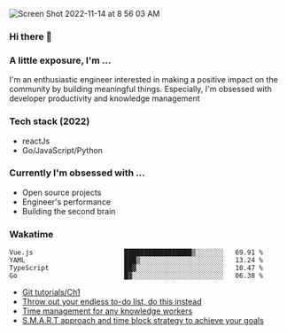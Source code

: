![Screen Shot 2022-11-14 at 8 56 03 AM](https://user-images.githubusercontent.com/92326584/201692679-17b02100-22a6-48b3-a1cf-b488cae8b108.png)

### Hi there 👋
### A little exposure, I'm ...
I'm an enthusiastic engineer interested in making a positive impact on the community by building meaningful things. 
Especially, I'm obsessed with developer productivity and knowledge management

### Tech stack (2022)
- reactJs
- Go/JavaScript/Python

### Currently I'm obsessed with ... 
- Open source projects
- Engineer's performance
- Building the second brain 

<!-- ### Github Stats -->
<!-- [![Anurag's GitHub stats](https://github-readme-stats.vercel.app/api?username=bitethecode&count_private=true&showing_icons=true)](https://github.com/anuraghazra/github-readme-stats) -->

### Wakatime
<!--START_SECTION:waka-->

```text
Vue.js                       █████████████████▒░░░░░░░   69.91 %
YAML                         ███▒░░░░░░░░░░░░░░░░░░░░░   13.24 %
TypeScript                   ██▓░░░░░░░░░░░░░░░░░░░░░░   10.47 %
Go                           █▓░░░░░░░░░░░░░░░░░░░░░░░   06.38 %
```

<!--END_SECTION:waka-->

<!-- # Blog posts -->
<!-- BLOG-POST-LIST:START -->
- [Git tutorials/Ch1](https://www.bitethecode.io/home/git-tutorialsch1)
- [Throw out your endless to-do list, do this instead](https://www.bitethecode.io/home/throw-out-your-endless-to-do-list-do-this-instead)
- [Time management for any knowledge workers](https://www.bitethecode.io/home/time-management-for-any-knowledge-workers)
- [S.M.A.R.T approach and time block strategy to achieve your goals](https://www.bitethecode.io/home/smart-approach-and-time-block-strategy-to-achieve-your-goals)
<!-- BLOG-POST-LIST:END -->
